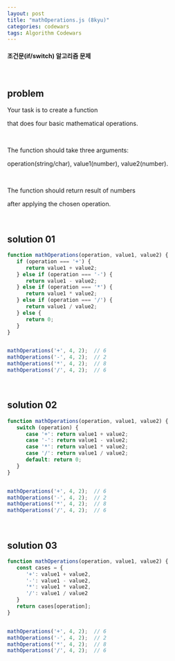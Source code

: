 ```yaml
---
layout: post
title: "mathOperations.js (8kyu)"
categories: codewars
tags: Algorithm Codewars
---
```


#### 조건문(if/switch) 알고리즘 문제

<br>

## problem

Your task is to create a function

that does four basic mathematical operations.

<br>

The function should take three arguments:

operation(string/char), value1(number), value2(number).

<br>

The function should return result of numbers

after applying the chosen operation.

<br>

## solution 01

```javascript
function mathOperations(operation, value1, value2) {
   if (operation === '+') {
      return value1 + value2;
   } else if (operation === '-') {
      return value1 - value2;
   } else if (operation === '*') {
      return value1 * value2;
   } else if (operation === '/') {
      return value1 / value2;
   } else {
      return 0;
   }
}


mathOperations('+', 4, 2);	// 6
mathOperations('-', 4, 2);	// 2
mathOperations('*', 4, 2);	// 8
mathOperations('/', 4, 2);	// 6
```

<br>

## solution 02

```javascript
function mathOperations(operation, value1, value2) {
   switch (operation) {
      case '+': return value1 + value2;
      case '-': return value1 - value2;
      case '*': return value1 * value2;
      case '/': return value1 / value2;
      default: return 0;
   }
}


mathOperations('+', 4, 2);	// 6
mathOperations('-', 4, 2);	// 2
mathOperations('*', 4, 2);	// 8
mathOperations('/', 4, 2);	// 6
```

<br>

## solution 03

```javascript
function mathOperations(operation, value1, value2) {
   const cases = {
      '+': value1 + value2,
      '-': value1 - value2,
      '*': value1 * value2,
      '/': value1 / value2
   }
   return cases[operation];
}


mathOperations('+', 4, 2);	// 6
mathOperations('-', 4, 2);	// 2
mathOperations('*', 4, 2);	// 8
mathOperations('/', 4, 2);	// 6
```

